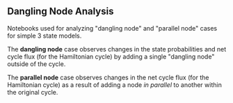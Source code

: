 ## Dangling Node Analysis

Notebooks used for analyzing "dangling node" and "parallel node" cases for simple 3 state models.

The **dangling node** case observes changes in the state probabilities and net cycle flux (for the Hamiltonian cycle) by adding a single "dangling node" outside of the cycle.

The **parallel node** case observes changes in the net cycle flux (for the Hamiltonian cycle) as a result of adding a node _in parallel_ to another within the original cycle.
